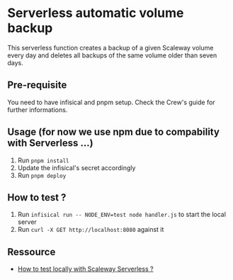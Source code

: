 # Serverless automatic volume backup

This serverless function creates a backup of a given Scaleway volume every day and deletes all backups of the same volume older than seven days.

## Pre-requisite

You need to have infisical and pnpm setup.
Check the Crew's guide for further informations.

## Usage (for now we use npm due to compability with Serverless ...)

1. Run `pnpm install`
2. Update the infisical's secret accordingly
4. Run `pnpm deploy`

## How to test ?

1. Run `infisical run -- NODE_ENV=test node handler.js` to start the local server
2. Run `curl -X GET http://localhost:8080` against it

## Ressource
- [How to test locally with Scaleway Serverless ?](https://github.com/scaleway/serverless-functions-node#%EF%B8%8F-quickstart)